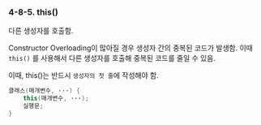 ### 4-8-5. this()

다른 생성자를 호출함. 

Constructor Overloading이 많아질 경우 생성자 간의 중복된 코드가 발생함. 이때 `this()` 를 사용해서 다른 생성자를 호출해 중복된 코드를 줄일 수 있음.

이때, this()는 반드시 `생성자의 첫 줄`에 작성해야 함.

```java
클래스(매개변수, ···) {
	this(매개변수, ···);
	실행문;
}
```